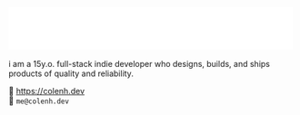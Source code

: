 <img src="https://raw.githubusercontent.com/colenh/colenh/main/wave.svg" alt=":wave: hi, i'm cole" />

i am a 15y.o. full-stack indie developer who designs, builds, and ships products of quality and reliability.  

🔗 https://colenh.dev  
📧 `me@colenh.dev`

